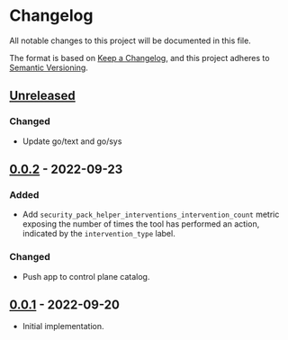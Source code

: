 # Changelog

All notable changes to this project will be documented in this file.

The format is based on [Keep a Changelog](https://keepachangelog.com/en/1.0.0/),
and this project adheres to [Semantic Versioning](https://semver.org/spec/v2.0.0.html).

## [Unreleased]

### Changed

- Update go/text and go/sys

## [0.0.2] - 2022-09-23

### Added

- Add `security_pack_helper_interventions_intervention_count` metric exposing the number of times the tool has performed an action, indicated by the `intervention_type` label.

### Changed

- Push app to control plane catalog.

## [0.0.1] - 2022-09-20

- Initial implementation.

[Unreleased]: https://github.com/giantswarm/security-pack-helper/compare/v0.0.2...HEAD
[0.0.2]: https://github.com/giantswarm/security-pack-helper/compare/v0.0.1...v0.0.2
[0.0.1]: https://github.com/giantswarm/security-pack-helper/releases/tag/v0.0.1
